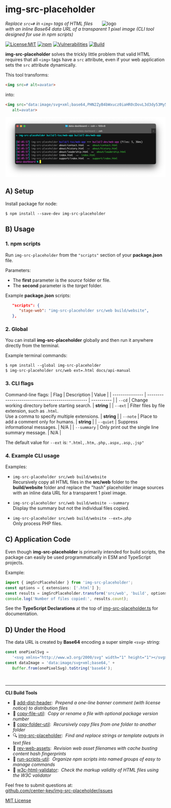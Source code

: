 # img-src-placeholder
<img src=https://centerkey.com/graphics/center-key-logo.svg align=right width=200 alt=logo>

_Replace `src=#` in `<img>` tags of HTML files with an inline Base64 data URL of a transparent 1 pixel image (CLI tool designed for use in npm scripts)_

[![License:MIT](https://img.shields.io/badge/License-MIT-blue.svg)](https://github.com/center-key/img-src-placeholder/blob/main/LICENSE.txt)
[![npm](https://img.shields.io/npm/v/img-src-placeholder.svg)](https://www.npmjs.com/package/img-src-placeholder)
[![Vulnerabilities](https://snyk.io/test/github/center-key/img-src-placeholder/badge.svg)](https://snyk.io/test/github/center-key/img-src-placeholder)
[![Build](https://github.com/center-key/img-src-placeholder/workflows/build/badge.svg)](https://github.com/center-key/img-src-placeholder/actions/workflows/run-spec-on-push.yaml)

**img-src-placeholder** solves the trickly little problem that valid HTML requires that all `<img>` tags
have a `src` attribute, even if your web application sets the `src` attribute dynamically.

This tool transforms:
```html
<img src=# alt=avatar>
```
into:
```html
<img src="data:image/svg+xml;base64,PHN2ZyB4bWxucz0iaHR0cDovL3d3dy53My5vcmcvMjAwMC9zdmciIHdpZHRoPSIxIiBoZWlnaHQ9IjEiPjwvc3ZnPg=="
   alt=avatar>
```

<img src=https://raw.githubusercontent.com/center-key/img-src-placeholder/main/screenshot.png
width=800 alt=screenshot>

## A) Setup
Install package for node:
```shell
$ npm install --save-dev img-src-placeholder
```

## B) Usage
### 1. npm scripts
Run `img-src-placeholder` from the `"scripts"` section of your **package.json** file.

Parameters:
* The **first** parameter is the *source* folder or file.
* The **second** parameter is the *target* folder.

Example **package.json** scripts:
```json
   "scripts": {
      "stage-web": "img-src-placeholder src/web build/website",
   },
```

### 2. Global
You can install **img-src-placeholder** globally and then run it anywhere directly from the terminal.

Example terminal commands:
```shell
$ npm install --global img-src-placeholder
$ img-src-placeholder src/web ext=.html docs/api-manual
```

### 3. CLI flags
Command-line flags:
| Flag            | Description                                      | Value      |
| --------------- | ------------------------------------------------ | ---------- |
| `--cd`          | Change working directory before starting search. | **string** |
| `--ext`         | Filter files by file extension, such as `.html`.<br>Use a comma to specify multiple extensions. | **string** |
| `--note`        | Place to add a comment only for humans.          | **string** |
| `--quiet`       | Suppress informational messages.                 | N/A        |
| `--summary`     | Only print out the single line summary message.  | N/A        |

The default value for `--ext` is: `".html,.htm,.php,.aspx,.asp,.jsp"`

### 4. Example CLI usage
Examples:
   - `img-src-placeholder src/web build/website`<br>
   Recursively copy all HTML files in the **src/web** folder to the **build/website** folder and
   replace the "hash" placeholder image sources with an inline data URL for a transparent 1 pixel
   image.

   - `img-src-placeholder src/web build/website --summary`<br>
   Display the summary but not the individual files copied.

   - `img-src-placeholder src/web build/website --ext=.php`<br>
   Only process PHP files.

## C) Application Code
Even though **img-src-placeholder** is primarily intended for build scripts, the package can easily be used programmatically in ESM and TypeScript projects.

Example:
``` typescript
import { imgSrcPlaceholder } from 'img-src-placeholder';
const options = { extensions: ['.html'] };
const results = imgSrcPlaceholder.transform('src/web', 'build', options);
console.log('Number of files copied:', results.count);
```

See the **TypeScript Declarations** at the top of [img-src-placeholder.ts](img-src-placeholder.ts) for documentation.

## D) Under the Hood
The data URL is created by **Base64** encoding a super simple `<svg>` string:
```javascript
const onePixelSvg =
   '<svg xmlns="http://www.w3.org/2000/svg" width="1" height="1"></svg>';
const dataImage = 'data:image/svg+xml;base64,' +
   Buffer.from(onePixelSvg).toString('base64');
```

<br>

---
**CLI Build Tools**
   - 🎋 [add-dist-header](https://github.com/center-key/add-dist-header):&nbsp; _Prepend a one-line banner comment (with license notice) to distribution files_
   - 📄 [copy-file-util](https://github.com/center-key/copy-file-util):&nbsp; _Copy or rename a file with optional package version number_
   - 📂 [copy-folder-util](https://github.com/center-key/copy-folder-util):&nbsp; _Recursively copy files from one folder to another folder_
   - 🔍 [img-src-placeholder](https://github.com/center-key/img-src-placeholder):&nbsp; _Find and replace strings or template outputs in text files_
   - 🔢 [rev-web-assets](https://github.com/center-key/rev-web-assets):&nbsp; _Revision web asset filenames with cache busting content hash fingerprints_
   - 🚆 [run-scripts-util](https://github.com/center-key/run-scripts-util):&nbsp; _Organize npm scripts into named groups of easy to manage commands_
   - 🚦 [w3c-html-validator](https://github.com/center-key/w3c-html-validator):&nbsp; _Check the markup validity of HTML files using the W3C validator_

Feel free to submit questions at:<br>
[github.com/center-key/img-src-placeholder/issues](https://github.com/center-key/img-src-placeholder/issues)

[MIT License](LICENSE.txt)
